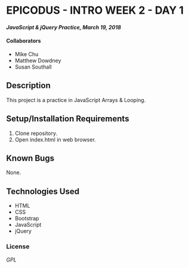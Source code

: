 # EPICODUS - INTRO WEEK 2 - DAY 1

#### _JavaScript & jQuery Practice, March 19, 2018_

#### Collaborators

* Mike Chu
* Matthew Dowdney
* Susan Southall

## Description

This project is a practice in JavaScript Arrays & Looping.

## Setup/Installation Requirements

1. Clone repository.
2. Open index.html in web browser.

## Known Bugs

None.

## Technologies Used

* HTML
* CSS
* Bootstrap
* JavaScript
* jQuery

### License

_GPL_
